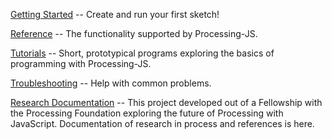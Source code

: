 [Getting Started](https://github.com/lmccart/js-processing/wiki/Getting-Started) -- Create and run your first sketch!

[Reference](https://github.com/lmccart/js-processing/wiki/Reference) -- The functionality supported by Processing-JS.

[Tutorials](https://github.com/lmccart/js-processing/wiki/Tutorials) -- Short, prototypical programs exploring the basics of programming with Processing-JS.

[Troubleshooting](https://github.com/lmccart/js-processing/wiki/Troubleshooting) -- Help with common problems.

[Research Documentation](https://github.com/lmccart/js-processing/wiki/Research-Documentation) -- This project developed out of a Fellowship with the Processing Foundation exploring the future of Processing with JavaScript. Documentation of research in process and references is here.
